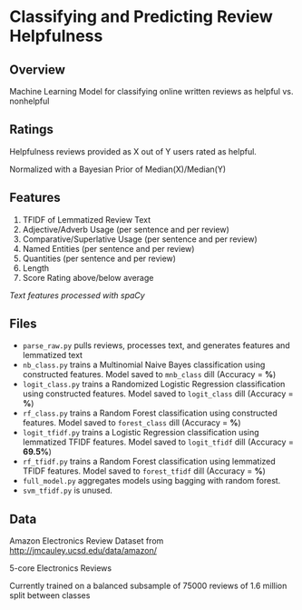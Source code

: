 # Classifying and Predicting Review Helpfulness

## Overview
Machine Learning Model for classifying online written reviews as helpful vs. nonhelpful

## Ratings
Helpfulness reviews provided as X out of Y users rated as helpful.

Normalized with a Bayesian Prior of Median(X)/Median(Y)

## Features
1. TFIDF of Lemmatized Review Text 
2. Adjective/Adverb Usage (per sentence and per review)
3. Comparative/Superlative Usage (per sentence and per review)
4. Named Entities (per sentence and per review)
5. Quantities (per sentence and per review)
6. Length
7. Score Rating above/below average

*Text features processed with spaCy*

## Files
* `parse_raw.py` pulls reviews, processes text, and generates features and lemmatized text
* `nb_class.py` trains a Multinomial Naive Bayes classification using constructed features. Model saved to `mnb_class` dill (Accuracy = **%**)
* `logit_class.py` trains a Randomized Logistic Regression classification using constructed features. Model saved to `logit_class` dill (Accuracy = **%**)
* `rf_class.py` trains a Random Forest classification using constructed features. Model saved to `forest_class` dill (Accuracy = **%**)
* `logit_tfidf.py` trains a Logistic Regression classification using lemmatized TFIDF features. Model saved to `logit_tfidf` dill (Accuracy = **69.5%**)
* `rf_tfidf.py` trains a Random Forest classification using lemmatized TFIDF features. Model saved to `forest_tfidf` dill (Accuracy = **%**)
* `full_model.py` aggregates models using bagging with random forest.
* `svm_tfidf.py` is unused. 

## Data
Amazon Electronics Review Dataset from http://jmcauley.ucsd.edu/data/amazon/

5-core Electronics Reviews

Currently trained on a balanced subsample of 75000 reviews of 1.6 million split between classes


